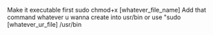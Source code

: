 Make it executable first sudo chmod+x [whatever_file_name]
Add that  command whatever u wanna create into usr/bin or use "sudo [whatever_ur_file] /usr/bin
